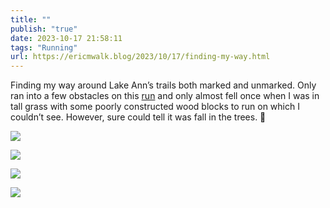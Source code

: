 ```yaml
---
title: ""
publish: "true"
date: 2023-10-17 21:58:11
tags: "Running"
url: https://ericmwalk.blog/2023/10/17/finding-my-way.html
---
```


Finding my way around Lake Ann’s trails both marked and unmarked. Only ran into a few obstacles on this [run](https://strava.com/activities/10055552373) and only almost fell once when I was in tall grass with some poorly constructed wood blocks to run on which I couldn’t see. However, sure could tell it was fall in the trees. 🍂

![](https://ericmwalk.blog/uploads/2023/84c8efbc-b3a6-4b7f-81ef-63a50d4a7d96.jpg)

![](https://ericmwalk.blog/uploads/2023/36f25221-6721-4151-b2ab-fcf8d56a794e.jpg)

![](https://ericmwalk.blog/uploads/2023/972120c6-0729-446e-8707-d76eb6cdc12d.jpg)

![](https://ericmwalk.blog/uploads/2023/47974da3-0129-4b8a-82b0-2e962ed608cf.jpg)